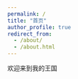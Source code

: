 ```yaml
---
permalink: /
title: "首页"
author_profile: true
redirect_from: 
  - /about/
  - /about.html
---
```


欢迎来到我的王国